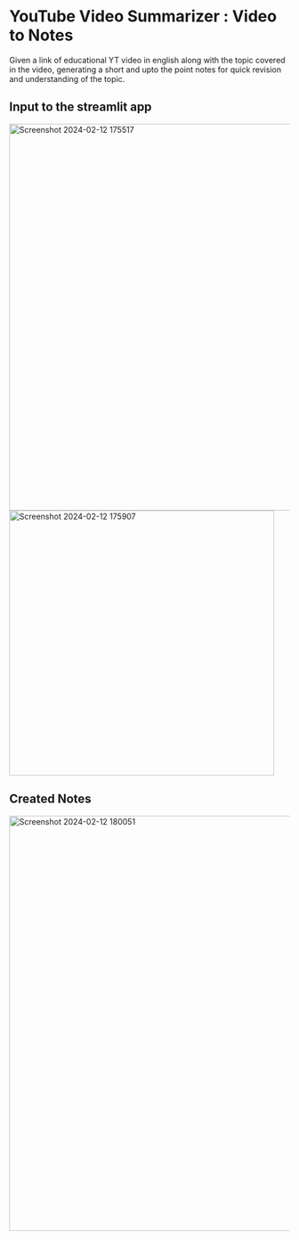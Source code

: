 # YouTube Video Summarizer : Video to Notes

Given a link of educational YT video in english along with the topic covered in the video, generating a short and upto the point notes for quick revision and understanding of the topic.

## Input to the streamlit app
<img width="694" alt="Screenshot 2024-02-12 175517" src="https://github.com/Yoge-sh/YouTube-Video-Summarizer/assets/93325653/0c196235-d55d-4275-b1a9-f1cbc33847e7">

<img width="476" alt="Screenshot 2024-02-12 175907" src="https://github.com/Yoge-sh/YouTube-Video-Summarizer/assets/93325653/c39e1a88-b8ca-4f5c-b273-e549cda0ce20">



## Created Notes 

<img width="745" alt="Screenshot 2024-02-12 180051" src="https://github.com/Yoge-sh/YouTube-Video-Summarizer/assets/93325653/ea1c3266-94de-4129-867d-3f83f7c8e19e">
